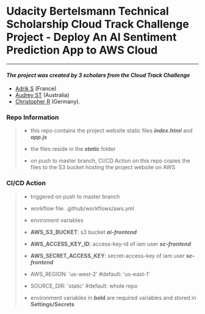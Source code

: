 # Udacity Bertelsmann Technical Scholarship Cloud Track Challenge Project - Deploy An AI Sentiment Prediction App to AWS Cloud
 ---
#### _The project was created by 3 scholars from the Cloud Track Challenge_

* [Adrik S](https://github.com/Adriks976) (France)
* [Audrey ST](https://github.com/atan4583) (Australia)
* [Christopher R](https://github.com/christopherrauh) (Germany).

### Repo Information
> * this repo contains the project website static files **_index.html_** and **_app.js_**
>
> * the files reside in the **_static_** folder
>
> *   on push to master branch, CI/CD Action on this repo copies the files to the S3 bucket hosting the project website on AWS

### CI/CD Action
> * triggered on push to master branch
>
> * workflow file: .github/workflows/aws.yml
>
> * enviroment variables
 >  * **AWS_S3_BUCKET**: s3 bucket **_ai-frontend_**
 >  * **AWS_ACCESS_KEY_ID**: access-key-id of iam user **_sc-frontend_**
 >  * **AWS_SECRET_ACCESS_KEY**: secret-access-key of iam user **_sc-frontend_**
 >  * AWS_REGION: 'us-west-2'   #default: 'us-east-1'
 >  * SOURCE_DIR: 'static'      #default: whole repo
>
> * environment variables in **bold** are required variables and stored in **Settings/Secrets**
>
